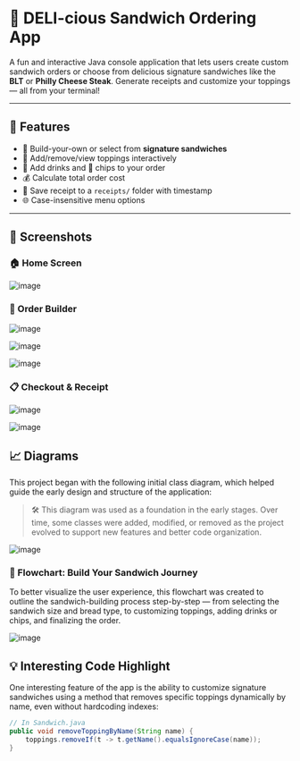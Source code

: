 # 🥪 DELI-cious Sandwich Ordering App

A fun and interactive Java console application that lets users create custom sandwich orders or choose from delicious signature sandwiches like the **BLT** or **Philly Cheese Steak**. Generate receipts and customize your toppings — all from your terminal!

---

## 🚀 Features

- 🥪 Build-your-own or select from **signature sandwiches**
- 🧀 Add/remove/view toppings interactively
- 🥤 Add drinks and 🍟 chips to your order
- 💰 Calculate total order cost
- 🧾 Save receipt to a `receipts/` folder with timestamp
- 🌐 Case-insensitive menu options

---

## 📸 Screenshots

### 🏠 Home Screen
![image](https://github.com/user-attachments/assets/4c04ccad-987a-4b68-a58a-8a5bfab98076)

### 🥪 Order Builder
![image](https://github.com/user-attachments/assets/2a350dec-e95f-49a9-8bbc-571649766600)

![image](https://github.com/user-attachments/assets/905f6314-c3c4-4dcc-97a8-57665d9a3e95)

![image](https://github.com/user-attachments/assets/8a7e14b0-382e-4b00-9326-e6bead5b718b)

### 📋 Checkout & Receipt
![image](https://github.com/user-attachments/assets/1274b161-aeab-4d5c-a169-27fb436e6668)

![image](https://github.com/user-attachments/assets/e7c91aba-2116-491f-8cb6-242e5012b20c)

## 📈 Diagrams

This project began with the following initial class diagram, which helped guide the early design and structure of the application:

> 🛠️ This diagram was used as a foundation in the early stages. Over time, some classes were added, modified, or removed as the project evolved to support new features and better code organization.

![image](https://github.com/user-attachments/assets/75c7fa2f-b1f8-4004-8b06-8215e1752348)

### 🧭 Flowchart: Build Your Sandwich Journey

To better visualize the user experience, this flowchart was created to outline the sandwich-building process step-by-step — from selecting the sandwich size and bread type, to customizing toppings, adding drinks or chips, and finalizing the order.

![image](https://github.com/user-attachments/assets/f1fc3fad-b475-4abf-8c7f-0176c5720a3f)


## 💡 Interesting Code Highlight

One interesting feature of the app is the ability to customize signature sandwiches using a method that removes specific toppings dynamically by name, even without hardcoding indexes:

```java
// In Sandwich.java
public void removeToppingByName(String name) {
    toppings.removeIf(t -> t.getName().equalsIgnoreCase(name));
}
